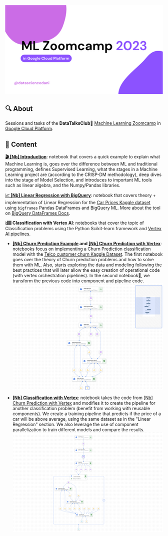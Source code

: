 <img src="assets/auxiliary-images/covers/cover-readme.png">

## 🔍 About


Sessions and tasks of the **DataTalksClub💬** [Machine Learning Zoomcamp](https://github.com/DataTalksClub/machine-learning-zoomcamp) in [Google Cloud Platform](https://console.cloud.google.com).


## 🚀 Content

[**🎬 [Nb] Introduction**](nbs/theory/00_intro.ipynb): notebook that covers a quick example to explain what Machine Learning is, goes over the difference between ML and traditional programming, defines Supervised Learning, what the stages in a Machine Learning project are (according to the CRISP-DM methodology), deep dives into the stage of Model Selection, and introduces to important ML tools such as linear algebra, and the Numpy/Pandas libraries. 

[**📈 [Nb] Linear Regression with BigQuery**](nbs/theory/01_linear_regression.ipynb): notebook that covers theory + implementation of Linear Regression for the [Car Prices Kaggle dataset](https://www.kaggle.com/datasets/CooperUnion/cardataset?resource=download) using `bigframes` Pandas DataFrames and BigQuery ML. More about the tool on [BigQuery DataFrames Docs](https://cloud.google.com/python/docs/reference/bigframes/latest).

**👆🏽 Classification with Vertex AI**: notebooks that cover the topic of Classification problems using the Python Scikit-learn framework and [Vertex AI pipelines](https://cloud.google.com/vertex-ai/docs/pipelines/introduction).

- **[[Nb] Churn Prediction Example](nbs/theory/02_churn_pred.ipynb) and [[Nb] Churn Prediction with Vertex](nbs/theory/02_churn_pred_vertex.ipynb)**: notebooks focus on implementing a Churn Prediction classification model with the [Telco customer churn Kaggle Dataset](https://www.kaggle.com/datasets/blastchar/telco-customer-churn). The first notebook goes over the theory of Churn prediction problems and how to solve them with ML. Also, starts exploring the data and modeling following the best practices that will later allow the easy creation of operational code (with vertex orchestration pipelines). In the second notebook🌟, we transform the previous code into component and pipeline code.
    ![](assets/auxiliary-images/churn_vertex.png)  

- **[[Nb] Classification with Vertex](nbs/homework/02_classification_vertex.ipynb)**: notebook takes the code from [[Nb] Churn Prediction with Vertex](nbs/theory/02_churn_pred_vertex.ipynb) and modifies it to create the pipeline for another classification problem (benefit from working with reusable components). We create a training pipeline that predicts if the price of a car will be above average, using the same dataset as in the "Linear Regression" section. We also leverage the use of component parallelization to train different models and compare the results.
    ![](assets/auxiliary-images/car_vertex.png) 
